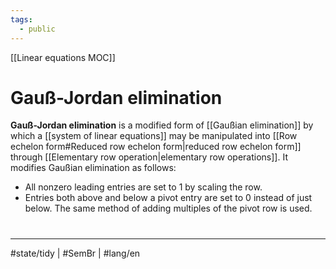 ```yaml
---
tags:
  - public
---
```

[[Linear equations MOC]]
# Gauß-Jordan elimination
**Gauß-Jordan elimination** is a modified form of [[Gaußian elimination]]
by which a [[system of linear equations]] may be manipulated into [[Row echelon form#Reduced row echelon form|reduced row echelon form]]
through [[Elementary row operation|elementary row operations]].
It modifies Gaußian elimination as follows:

- All nonzero leading entries are set to $1$ by scaling the row.
- Entries both above and below a pivot entry are set to $0$ instead of just below.
  The same method of adding multiples of the pivot row is used.


#
---
#state/tidy | #SemBr | #lang/en

